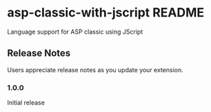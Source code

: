 # asp-classic-with-jscript README

Language support for ASP classic using JScript

## Release Notes

Users appreciate release notes as you update your extension.

### 1.0.0

Initial release